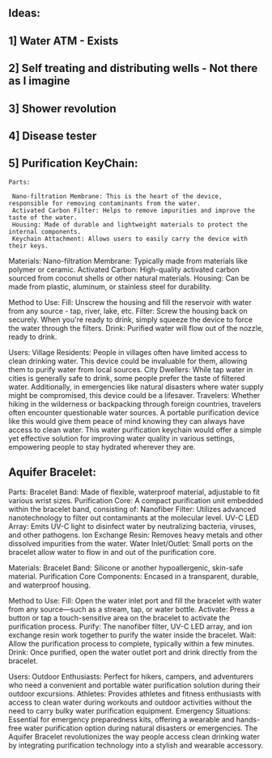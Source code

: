 ## Ideas:

## 1] Water ATM - Exists

## 2] Self treating and distributing wells - Not there as I imagine

## 3] Shower revolution

## 4] Disease tester

## 5] Purification KeyChain: 

    Parts:

     Nano-filtration Membrane: This is the heart of the device, responsible for removing contaminants from the water.
     Activated Carbon Filter: Helps to remove impurities and improve the taste of the water.
     Housing: Made of durable and lightweight materials to protect the internal components.
     Keychain Attachment: Allows users to easily carry the device with their keys.

Materials:
Nano-filtration Membrane: Typically made from materials like polymer or ceramic.
Activated Carbon: High-quality activated carbon sourced from coconut shells or other natural materials.
Housing: Can be made from plastic, aluminum, or stainless steel for durability.

Method to Use:
Fill: Unscrew the housing and fill the reservoir with water from any source - tap, river, lake, etc.
Filter: Screw the housing back on securely. When you're ready to drink, simply squeeze the device to force the water through the filters.
Drink: Purified water will flow out of the nozzle, ready to drink.

Users:
Village Residents: People in villages often have limited access to clean drinking water. This device could be invaluable for them, allowing them to purify water from local sources.
City Dwellers: While tap water in cities is generally safe to drink, some people prefer the taste of filtered water. Additionally, in emergencies like natural disasters where water supply might be compromised, this device could be a lifesaver.
Travelers: Whether hiking in the wilderness or backpacking through foreign countries, travelers often encounter questionable water sources. A portable purification device like this would give them peace of mind knowing they can always have access to clean water.
This water purification keychain would offer a simple yet effective solution for improving water quality in various settings, empowering people to stay hydrated wherever they are.

## Aquifer Bracelet:
Parts:
Bracelet Band: Made of flexible, waterproof material, adjustable to fit various wrist sizes.
Purification Core: A compact purification unit embedded within the bracelet band, consisting of:
Nanofiber Filter: Utilizes advanced nanotechnology to filter out contaminants at the molecular level.
UV-C LED Array: Emits UV-C light to disinfect water by neutralizing bacteria, viruses, and other pathogens.
Ion Exchange Resin: Removes heavy metals and other dissolved impurities from the water.
Water Inlet/Outlet: Small ports on the bracelet allow water to flow in and out of the purification core.

Materials:
Bracelet Band: Silicone or another hypoallergenic, skin-safe material.
Purification Core Components: Encased in a transparent, durable, and waterproof housing.

Method to Use:
Fill: Open the water inlet port and fill the bracelet with water from any source—such as a stream, tap, or water bottle.
Activate: Press a button or tap a touch-sensitive area on the bracelet to activate the purification process.
Purify: The nanofiber filter, UV-C LED array, and ion exchange resin work together to purify the water inside the bracelet.
Wait: Allow the purification process to complete, typically within a few minutes.
Drink: Once purified, open the water outlet port and drink directly from the bracelet.

Users:
Outdoor Enthusiasts: Perfect for hikers, campers, and adventurers who need a convenient and portable water purification solution during their outdoor excursions.
Athletes: Provides athletes and fitness enthusiasts with access to clean water during workouts and outdoor activities without the need to carry bulky water purification equipment.
Emergency Situations: Essential for emergency preparedness kits, offering a wearable and hands-free water purification option during natural disasters or emergencies.
The Aquifer Bracelet revolutionizes the way people access clean drinking water by integrating purification technology into a stylish and wearable accessory.

